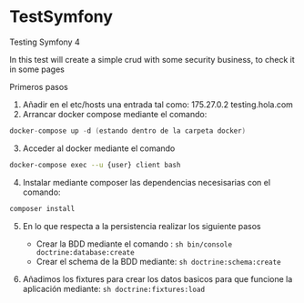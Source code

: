 # TestSymfony
Testing Symfony 4

In this test will create a simple crud with some security business, to check it in some pages 

Primeros pasos

1. Añadir en el etc/hosts una entrada tal como:
           175.27.0.2 testing.hola.com
2. Arrancar docker compose mediante el comando:
```s
docker-compose up -d (estando dentro de la carpeta docker)
```
3. Acceder al docker mediante el comando  
```sh
docker-compose exec --u {user} client bash
```
4. Instalar mediante composer las dependencias necesisarias con el comando: 
```sh
composer install
```
5. En lo que respecta a la persistencia realizar los siguiente pasos
   - Crear la BDD mediante el comando : 
           ```sh
           bin/console doctrine:database:create
           ```
   - Crear el schema de la BDD mediante: 
           ```sh
           doctrine:schema:create
           ```
           
6. Añadimos los fixtures para crear los datos basicos para que funcione la aplicación mediante: 
           ```sh
           doctrine:fixtures:load
           ```
           

